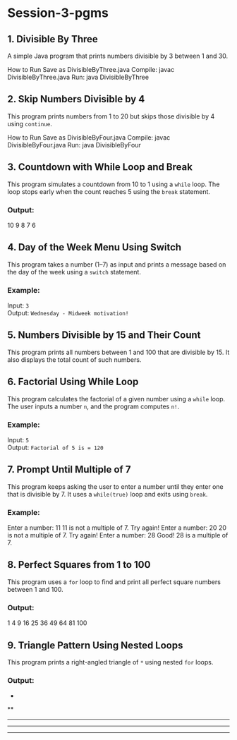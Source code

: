 # Session-3-pgms

## 1. Divisible By Three
A simple Java program that prints numbers divisible by 3 between 1 and 30.

How to Run
Save as DivisibleByThree.java
Compile: javac DivisibleByThree.java
Run: java DivisibleByThree

## 2. Skip Numbers Divisible by 4
This program prints numbers from 1 to 20 but skips those divisible by 4 using `continue`.

How to Run
Save as DivisibleByFour.java
Compile: javac DivisibleByFour.java
Run: java DivisibleByFour

## 3. Countdown with While Loop and Break
This program simulates a countdown from 10 to 1 using a `while` loop.
The loop stops early when the count reaches 5 using the `break` statement.

### Output:
10
9
8
7
6

## 4. Day of the Week Menu Using Switch
This program takes a number (1–7) as input and prints a message based on the day of the week using a `switch` statement.

### Example:
Input: `3`  
Output: `Wednesday - Midweek motivation!`

## 5. Numbers Divisible by 15 and Their Count
This program prints all numbers between 1 and 100 that are divisible by 15.
It also displays the total count of such numbers.

## 6. Factorial Using While Loop
This program calculates the factorial of a given number using a `while` loop.
The user inputs a number `n`, and the program computes `n!`.

### Example:
Input: `5`  
Output: `Factorial of 5 is = 120`

## 7. Prompt Until Multiple of 7
This program keeps asking the user to enter a number until they enter one that is divisible by 7. It uses a `while(true)` loop and exits using `break`.

### Example:
Enter a number: 11
11 is not a multiple of 7. Try again!
Enter a number: 20
20 is not a multiple of 7. Try again!
Enter a number: 28
Good! 28 is a multiple of 7.

## 8. Perfect Squares from 1 to 100
This program uses a `for` loop to find and print all perfect square numbers between 1 and 100.

### Output:
1
4
9
16
25
36
49
64
81
100

## 9. Triangle Pattern Using Nested Loops
This program prints a right-angled triangle of `*` using nested `for` loops.

### Output:
*
**
***
****
*****

